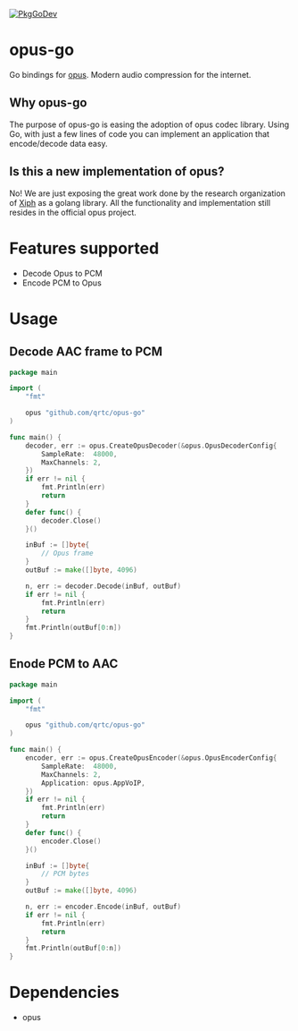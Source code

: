 [![PkgGoDev](https://pkg.go.dev/badge/github.com/qrtc/opus-go)](https://pkg.go.dev/github.com/qrtc/opus-go)

# opus-go

Go bindings for [opus](https://github.com/xiph/opus). Modern audio compression for the internet.

## Why opus-go

The purpose of opus-go is easing the adoption of opus codec library. Using Go, with just a few lines of code you can implement an application that encode/decode data easy.

##  Is this a new implementation of opus?

No! We are just exposing the great work done by the research organization of [Xiph](https://xiph.org/) as a golang library. All the functionality and implementation still resides in the official opus project.

# Features supported

- Decode Opus to PCM
- Encode PCM to Opus

# Usage

## Decode AAC frame to PCM

```go
package main

import (
	"fmt"

	opus "github.com/qrtc/opus-go"
)

func main() {
	decoder, err := opus.CreateOpusDecoder(&opus.OpusDecoderConfig{
		SampleRate:  48000,
		MaxChannels: 2,
	})
	if err != nil {
		fmt.Println(err)
		return
	}
	defer func() {
		decoder.Close()
	}()

	inBuf := []byte{
		// Opus frame
	}
	outBuf := make([]byte, 4096)

	n, err := decoder.Decode(inBuf, outBuf)
	if err != nil {
		fmt.Println(err)
		return
	}
	fmt.Println(outBuf[0:n])
}
```

## Enode PCM to AAC

```go
package main

import (
	"fmt"

	opus "github.com/qrtc/opus-go"
)

func main() {
	encoder, err := opus.CreateOpusEncoder(&opus.OpusEncoderConfig{
		SampleRate:  48000,
		MaxChannels: 2,
		Application: opus.AppVoIP,
	})
	if err != nil {
		fmt.Println(err)
		return
	}
	defer func() {
		encoder.Close()
	}()

	inBuf := []byte{
		// PCM bytes
	}
	outBuf := make([]byte, 4096)

	n, err := encoder.Encode(inBuf, outBuf)
	if err != nil {
		fmt.Println(err)
		return
	}
	fmt.Println(outBuf[0:n])
}
```

# Dependencies

* opus
